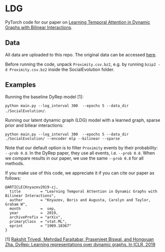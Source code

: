 # LDG

PyTorch code for our paper on [Learning Temporal Attention in Dynamic Graphs with Bilinear Interactions](https://arxiv.org/abs/1909.10367).

## Data

All data are uploaded to this repo. The original data can be accessed [here](http://realitycommons.media.mit.edu/socialevolution1.html).

Before running the code, unpack `Proximity.csv.bz2`, e.g. by running `bzip2 -d Proximity.csv.bz2` inside the SocialEvolution folder.

## Examples

Running the baseline DyRep model [1]:

`python main.py --log_interval 300  --epochs 5 --data_dir ./SocialEvolution/`.

Running our latent dynamic graph (LDG) model with a learned graph, sparse prior and biliear interactions:

`python main.py --log_interval 300  --epochs 5 --data_dir ./SocialEvolution/ --encoder mlp --bilinear --sparse`

Note that our default option is to filter `Proximity` events by their probability: `--prob 0.8`. In the DyRep paper, they use all events, i.e. `--prob 0.8`. When we compare results in our paper, we use the same `--prob 0.8` for all methods.

If you make use of this code, we appreciate it if you can cite our paper as follows:

```
@ARTICLE{Knyazev2019-zj,
  title         = "Learning Temporal Attention in Dynamic Graphs with Bilinear Interactions",
  author        = "Knyazev, Boris and Augusta, Carolyn and Taylor, Graham W",
  month         =  sep,
  year          =  2019,
  archivePrefix = "arXiv",
  primaryClass  = "stat.ML",
  eprint        = "1909.10367"
}
```

[1] [Rakshit Trivedi, Mehrdad Farajtabar, Prasenjeet Biswal, and Hongyuan Zha. DyRep: Learning
representations over dynamic graphs. In ICLR, 2019](https://openreview.net/forum?id=HyePrhR5KX)
